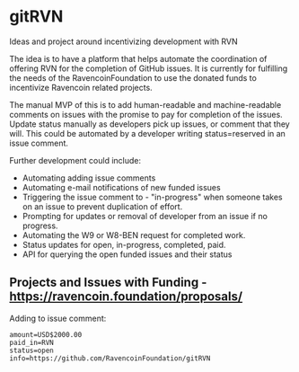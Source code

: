 # gitRVN
Ideas and project around incentivizing development with RVN

The idea is to have a platform that helps automate the coordination of offering RVN for the completion of GitHub issues.  It is currently for fulfilling the needs of the RavencoinFoundation to use the donated funds to incentivize Ravencoin related projects.

The manual MVP of this is to add human-readable and machine-readable comments on issues with the promise to pay for completion of the issues.  Update status manually as developers pick up issues, or comment that they will.  This could be automated by a developer writing status=reserved in an issue comment.

Further development could include:
* Automating adding issue comments
* Automating e-mail notifications of new funded issues
* Triggering the issue comment to - "in-progress" when someone takes on an issue to prevent duplication of effort.
* Prompting for updates or removal of developer from an issue if no progress.
* Automating the W9 or W8-BEN request for completed work.
* Status updates for open, in-progress, completed, paid.
* API for querying the open funded issues and their status

## Projects and Issues with Funding - https://ravencoin.foundation/proposals/


Adding to issue comment:
```
amount=USD$2000.00
paid_in=RVN
status=open
info=https://github.com/RavencoinFoundation/gitRVN
```

